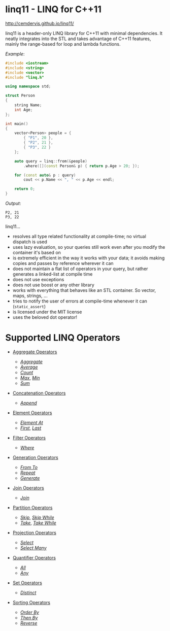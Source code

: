 # linq11 - LINQ for C++11

http://cemdervis.github.io/linq11/

linq11 is a header-only LINQ library for C++11 with minimal dependencies.
It neatly integrates into the STL and takes advantage of C++11 features, mainly the range-based for loop and lambda functions.

_Example_:
```cpp
#include <iostream>
#include <string>
#include <vector>
#include "linq.h"

using namespace std;

struct Person
{
    string Name;
    int Age;
};

int main()
{
    vector<Person> people = {
        { "P1", 20 },
        { "P2", 21 },
        { "P3", 22 }
    };

    auto query = linq::from(&people)
        .where([](const Person& p) { return p.Age > 20; });

    for (const auto& p : query)
        cout << p.Name << ", " << p.Age << endl;

    return 0;
}
```

_Output_:
```
P2, 21
P3, 22
```

linq11...
- resolves all type related functionality at compile-time; no virtual dispatch is used
- uses lazy evaluation, so your queries still work even after you modify the container it's based on
- is extremely efficient in the way it works with your data; it avoids making copies and passes by reference wherever it can
- does not maintain a flat list of operators in your query, but rather generates a linked-list at compile time
- does not use exceptions
- does not use boost or any other library
- works with everything that behaves like an STL container. So vector, maps, strings, ...
- tries to notify the user of errors at compile-time whenever it can (`static_assert`)
- is licensed under the MIT license
- uses the beloved dot operator!


# Supported LINQ Operators

- [Aggregate Operators](https://github.com/cemdervis/linq11/wiki/Aggregate-Operators)
  - _[Aggregate](https://github.com/cemdervis/linq11/wiki/Aggregate-Operators#aggregate)_
  - _[Average](https://github.com/cemdervis/linq11/wiki/Aggregate-Operators#average)_
  - _[Count](https://github.com/cemdervis/linq11/wiki/Aggregate-Operators#count)_
  - _[Max](https://github.com/cemdervis/linq11/wiki/Aggregate-Operators#max)_, _[Min](https://github.com/cemdervis/linq11/wiki/Aggregate-Operators#min)_
  - _[Sum](https://github.com/cemdervis/linq11/wiki/Aggregate-Operators#sum)_

- [Concatenation Operators](https://github.com/cemdervis/linq11/wiki/Concatenation-Operators)
  - _[Append](https://github.com/cemdervis/linq11/wiki/Concatenation-Operators#append)_

- [Element Operators](https://github.com/cemdervis/linq11/wiki/Element-Operators)
  - _[Element At](https://github.com/cemdervis/linq11/wiki/Element-Operators#element-at)_
  - _[First](https://github.com/cemdervis/linq11/wiki/Element-Operators#first)_, _[Last](https://github.com/cemdervis/linq11/wiki/Element-Operators#last)_

- [Filter Operators](https://github.com/cemdervis/linq11/wiki/Filter-Operators)
  - _[Where](https://github.com/cemdervis/linq11/wiki/Filter-Operators#where)_

- [Generation Operators](https://github.com/cemdervis/linq11/wiki/Generation-Operators)
  - _[From To](https://github.com/cemdervis/linq11/wiki/Generation-Operators#from-to)_
  - _[Repeat](https://github.com/cemdervis/linq11/wiki/Generation-Operators#repeat)_
  - _[Generate](https://github.com/cemdervis/linq11/wiki/Generation-Operators#generate)_

- [Join Operators](https://github.com/cemdervis/linq11/wiki/Join-Operators)
  - _[Join](https://github.com/cemdervis/linq11/wiki/Join-Operators)_

- [Partition Operators](https://github.com/cemdervis/linq11/wiki/Partition-Operators)
  - _[Skip](https://github.com/cemdervis/linq11/wiki/Partition-Operators#skip)_, _[Skip While](https://github.com/cemdervis/linq11/wiki/Partition-Operators#skip-while)_
  - _[Take](https://github.com/cemdervis/linq11/wiki/Partition-Operators#take)_, _[Take While](https://github.com/cemdervis/linq11/wiki/Partition-Operators#take-while)_

- [Projection Operators](https://github.com/cemdervis/linq11/wiki/Projection-Operators)
  - _[Select](https://github.com/cemdervis/linq11/wiki/Projection-Operators#select)_
  - _[Select Many](https://github.com/cemdervis/linq11/wiki/Projection-Operators#select-many)_

- [Quantifier Operators](https://github.com/cemdervis/linq11/wiki/Quantifier-Operators)
  - _[All](https://github.com/cemdervis/linq11/wiki/Quantifier-Operators#all)_
  - _[Any](https://github.com/cemdervis/linq11/wiki/Quantifier-Operators#any)_

- [Set Operators](https://github.com/cemdervis/linq11/wiki/Set-Operators)
  - _[Distinct](https://github.com/cemdervis/linq11/wiki/Set-Operators#distinct)_

- [Sorting Operators](https://github.com/cemdervis/linq11/wiki/Sorting-Operators)
  - _[Order By](https://github.com/cemdervis/linq11/wiki/Sorting-Operators#order-by)_
  - _[Then By](https://github.com/cemdervis/linq11/wiki/Sorting-Operators#then-by)_
  - _[Reverse](https://github.com/cemdervis/linq11/wiki/Sorting-Operators#reverse)_


